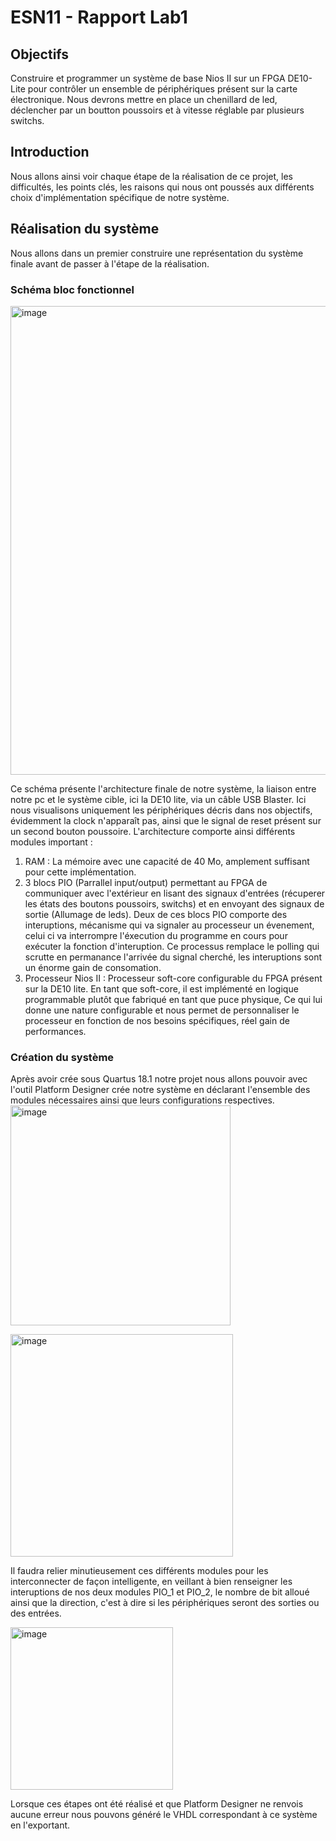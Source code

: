 # ESN11 - Rapport Lab1

## Objectifs
Construire et programmer un système de base Nios II sur un FPGA DE10-Lite pour contrôler un ensemble de périphériques présent sur la carte électronique. Nous devrons mettre en place un chenillard de led, déclencher par un boutton poussoirs et à vitesse réglable par plusieurs switchs.

## Introduction
Nous allons ainsi voir chaque étape de la réalisation de ce projet, les difficultés, les points clés, les raisons qui nous ont poussés aux différents choix d'implémentation spécifique de notre système.

## Réalisation du système
Nous allons dans un premier construire une représentation du système finale avant de passer à l'étape de la réalisation.

### Schéma bloc fonctionnel

<img width="750" alt="image" src="https://github.com/ESN2024/Jacquet_Lab1/assets/127327962/e43b916c-166f-418b-aadc-7f19f364fbc9">

Ce schéma présente l'architecture finale de notre système, la liaison entre notre pc et le système cible, ici la DE10 lite, via un câble USB Blaster. Ici nous visualisons uniquement les périphériques décris dans nos objectifs, évidemment la clock n'apparaît pas, ainsi que le signal de reset présent sur un second bouton poussoire.
L'architecture comporte ainsi différents modules important : 
1. RAM : La mémoire avec une capacité de 40 Mo, amplement suffisant pour cette implémentation.
2. 3 blocs PIO (Parrallel input/output) permettant au FPGA de communiquer avec l'extérieur en lisant des signaux d'entrées (récuperer les états des boutons poussoirs, switchs) et en envoyant des signaux de sortie (Allumage de leds). Deux de ces blocs PIO comporte des interuptions, mécanisme qui va signaler au processeur un évenement, celui ci va interrompre l'éxecution du programme en cours pour exécuter la fonction d'interuption. Ce processus remplace le polling qui scrutte en permanance l'arrivée du signal cherché, les interuptions sont un énorme gain de consomation.
3. Processeur Nios II : Processeur soft-core configurable du FPGA présent sur la DE10 lite. En tant que soft-core, il est implémenté en logique programmable plutôt que fabriqué en tant que puce physique, Ce qui lui donne une nature configurable et nous permet de personnaliser le processeur en fonction de nos besoins spécifiques, réel gain de performances.

### Création du système
Après avoir crée sous Quartus 18.1 notre projet nous allons pouvoir avec l'outil Platform Designer crée notre système en déclarant l'ensemble des modules nécessaires ainsi que leurs configurations respectives.
<img width="352" alt="image" src="https://github.com/ESN2024/Jacquet_Lab1/assets/127327962/68c118c0-71ff-4f41-a909-7796294b890b">

<img width="356" alt="image" src="https://github.com/ESN2024/Jacquet_Lab1/assets/127327962/27643f2e-2be2-4f49-aa25-0eee4cf3a65c">

Il faudra relier minutieusement ces différents modules pour les interconnecter de façon intelligente, en veillant à bien renseigner les interuptions de nos deux modules PIO_1 et PIO_2, le nombre de bit alloué ainsi que la direction, c'est à dire si les périphériques seront des sorties ou des entrées.

<img width="260" alt="image" src="https://github.com/ESN2024/Jacquet_Lab1/assets/127327962/132083b4-fa53-48ba-b258-22f681b6a225">

Lorsque ces étapes ont été réalisé et que Platform Designer ne renvois aucune erreur nous pouvons généré le VHDL correspondant à ce système en l'exportant.


